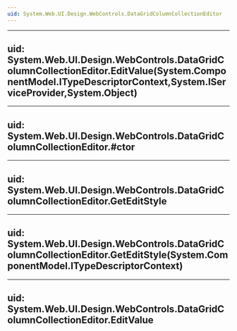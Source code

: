 ```yaml
---
uid: System.Web.UI.Design.WebControls.DataGridColumnCollectionEditor
---
```


---
uid: System.Web.UI.Design.WebControls.DataGridColumnCollectionEditor.EditValue(System.ComponentModel.ITypeDescriptorContext,System.IServiceProvider,System.Object)
---

---
uid: System.Web.UI.Design.WebControls.DataGridColumnCollectionEditor.#ctor
---

---
uid: System.Web.UI.Design.WebControls.DataGridColumnCollectionEditor.GetEditStyle
---

---
uid: System.Web.UI.Design.WebControls.DataGridColumnCollectionEditor.GetEditStyle(System.ComponentModel.ITypeDescriptorContext)
---

---
uid: System.Web.UI.Design.WebControls.DataGridColumnCollectionEditor.EditValue
---
